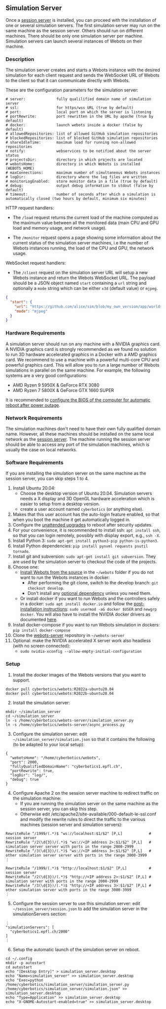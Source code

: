 ## Simulation Server

Once a [session server](session-server.md) is installed, you can proceed with the installation of one or several simulation servers.
The first simulation server may run on the same machine as the session server.
Others should run on different machines.
There should be only one simulation server per machine.
Simulation servers can launch several instances of Webots on their machine.

### Description

The simulation server creates and starts a Webots instance with the desired simulation for each client request and sends the WebSocket URL of Webots to the client so that it can communicate directly with Webots.

These are the configuration parameters for the simulation server:
```
# server:              fully qualilified domain name of simulation server
# ssl:                 for https/wss URL (true by default)
# port:                local port on which the server is listening
# portRewrite:         port rewritten in the URL by apache (true by default)
# docker:              launch webots inside a docker (false by default)
# allowedRepositories: list of allowed GitHub simulation repositories
# blockedRepositories: list of blocked GitHub simulation repositories
# shareIdleTime:       maximum load for running non-allowed repositories
# notify:              webservices to be notified about the server status
# projectsDir:         directory in which projects are located
# webotsHome:          directory in which Webots is installed (WEBOTS_HOME)
# maxConnections:      maximum number of simultaneous Webots instances
# logDir:              directory where the log files are written
# monitorLogEnabled:   store monitor data in a file (true by default)
# debug:               output debug information to stdout (false by default)
# timeout:             number of seconds after which a simulation is automatically closed (two hours by default, minimum six minutes)
```

HTTP request handlers:
* The `/load` request returns the current load of the machine computed as the maximum value between all the monitored data (main CPU and GPU load and memory usage, and network usage).

* The `/monitor` request opens a page showing some information about the current status of the simulation server machines, i.e the number of Webots instances running, the load of the CPU and GPU, the network usage.

WebSocket request handlers:
* The `/client` request on the simulation server URL will setup a new Webots instance and return the Webots WebSocket URL.
The payload should be a JSON object named `start` containing a `url` string and optionally a `mode` string which can be either `x3d` (default value) or `mjpeg`.
```json
{
  "start": {
    "url": "https://github.com/alice/sim/blob/my_own_version/app/worlds/my_world.wbt",
    "mode": "mjpeg"
  }
}
```

### Hardware Requirements

A simulation server should run on any machine with a NVIDIA graphics card.
A NVIDIA graphics card is strongly recommended as we found no solution to run 3D hardware accelerated graphics in a Docker with a AMD graphics card.
We recommend to use a machine with a powerful multi-core CPU and powerful graphics card.
This will allow you to run a large number of Webots simulations in parallel on the same machine.
For example, the following systems are a very good configurations:
- AMD Ryzen 9 5950X & GeForce RTX 3080
- AMD Ryzen 7 5800X & GeForce GTX 1660 SUPER

It is recommended to [configure the BIOS of the computer for automatic reboot after power outage](session-server.md#hardware-requirements).

### Network Requirements

The simulation machines don't need to have their own fully qualified domain name.
However, all these machines should be installed on the same local network as the [session server](session-server.md).
The machine running the session server should be able to access any port of the simulation machines, which is usually the case on local networks.

### Software Requirements

If you are installing the simulation server on the same machine as the session server, you can skip steps 1 to 4.

1. Install Ubuntu 20.04:
    - Choose the desktop version of Ubuntu 20.04. Simulation servers needs a X display and 3D OpenGL hardware acceleration which is easier to setup from a desktop version.
    - create a user account named `cyberbotics` (or anything else).
2. Makes that this user account has the auto-login feature enabled, so that when you boot the machine it get automatically logged in.
3. Configure the [unattended upgrades](https://www.linuxbabe.com/ubuntu/automatic-security-update-unattended-upgrades-ubuntu) to reboot after security updates.
4. For your convenience, it is recommended to install ssh: `apt install ssh`, so that you can login remotely, possibly with display export, e.g., `ssh -X`.
5. Install Python 3: `sudo apt-get install python3-pip python-is-python3`.
6. Install Python dependencies: `pip install pynvml requests psutil tornado`.
7. Install git and subversion: `sudo apt-get install git subversion`. They are used by the simulation server to checkout the code of the projects.
8. Choose one:
    - [Install Webots from the source](https://github.com/cyberbotics/webots/wiki/Linux-installation) in the `~/webots` folder if you do not want to run the Webots instances in docker:
        - After performing the git clone, switch to the develop branch: `git checkout develop`.
        - Don't install any [optional dependency](https://github.com/cyberbotics/webots/wiki/Linux-Optional-Dependencies) unless you need them.
    - Or install docker if you want to run Webots and the controllers safely in a docker: `sudo apt install docker.io` and follow the [post-installation instructions](https://docs.docker.com/engine/install/linux-postinstall/): `sudo usermod -aG docker $USER` and `newgrp docker`. You will also have to install the NVIDIA docker drivers as documented [here](https://docs.nvidia.com/datacenter/cloud-native/container-toolkit/install-guide.html).
9. Install docker-compose if you want to run Webots simulation in dockers: `pip install docker-compose`
10. Clone the [webots-server](https://github.com/cyberbotics/webots-server) repository in `~/webots-server`
11. Optional: make the NVIDIA accelerated X server work also headless (with no screen connected):
    - `sudo nvidia-xconfig --allow-empty-initial-configuration`

### Setup

1. Install the docker images of the Webots versions that you want to support.
```
docker pull cyberbotics/webots:R2022a-ubuntu20.04
docker pull cyberbotics/webots:R2022b-ubuntu20.04
```
2. Install the simulation server:
```
mkdir ~/simulation_server
cd ~/simulation_server
ln -s /home/cyberbotics/webots-server/simulation_server.py
ln -s /home/cyberbotics/webots-server/async_process.py
```
3. Configure the simulation server: edit `~/simulation_server/simulation.json` so that it contains the following (to be adapted to your local setup):
```
{
  "webotsHome": "/home/cyberbotics/webots",
  "port": 2000,
  "fullyQualifiedDomainName": "cyberbotics1.epfl.ch",
  "portRewrite": true,
  "logDir": "log/",
  "debug": true
}
```
4. Configure Apache 2 on the session server machine to redirect traffic on the simulation machine:
    - If you are running the simulation server on the same machine as the session server, you can skip this step.
    - Otherwise edit /etc/apache2/site-available/000-default-le-ssl.conf and modify the rewrite rules to direct the traffic to the various machines (session server and simulation servers):
```
RewriteRule ^/1999/(.*)$ "ws://localhost:$1/$2" [P,L]            # session server
RewriteRule ^/2(\d{3})/(.*)$ "ws://<IP address 2>:$1/$2" [P,L]   # simulation server server with ports in the range 2000-2999
RewriteRule ^/3(\d{3})/(.*)$ "ws://<IP address 3>:$1/$2" [P,L]   # other simulation server server with ports in the range 3000-3999
⋮

RewriteRule ^/1999/(.*)$ "http://localhost:$1/$2" [P,L]          # session server
RewriteRule ^/2(\d{3})/(.*)$ "http://<IP address 2>:$1/$2" [P,L] # simulation server with ports in the range 2000-2999
RewriteRule ^/3(\d{3})/(.*)$ "http://<IP address 3>:$1/$2" [P,L] # other simulation server with ports in the range 3000-3999
⋮
```

5. Configure the session server to use this simulation server: edit `~/session_server/session.json` to add the simulation server in the simulationServers section:
```
⋮
"simulationServers": [
  "cyberbotics1.epfl.ch/2000"
]
⋮
```

6. Setup the automatic launch of the simulation server on reboot.
```
cd ~/.config
mkdir -p autostart
cd autostart
echo "[Desktop Entry]" > simulation_server.desktop
echo "Name=simulation_server" >> simulation_server.desktop
echo "Exec=python /home/cyberbotics/simulation_server/simulation_server.py /home/cyberbotics/simulation_server/simulation.json" >> simulation_server.desktop
echo "Type=Application" >> simulation_server.desktop
echo "X-GNOME-Autostart-enabled=true" >> simulation_server.desktop
```
